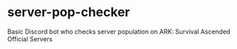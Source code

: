 # server-pop-checker

Basic Discord bot who checks server population on ARK: Survival Ascended Official Servers
